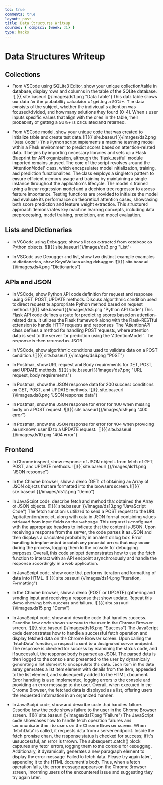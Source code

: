 ```yaml
---
toc: true
comments: true
layout: post
title: Data Structures Writeup
courses: { compsci: {week: 31} }
type: hacks
---
```


# Data Structures Writeup

## Collections
- From VSCode using SQLite3 Editor, show your unique collection/table in database, display rows and columns in the table of the SQLite database.
![]({{ site.baseurl }}/images/ds1.png "Data Table")
This data table shows our data for the probability calculator of getting a 90%+. The data consists of the subject, whether the individual's attention was focused/divided, and how many solutions they found (0-4). When a user inputs specific values that align with the ones in the table, their probability of getting a 90%+ is calculated and returned.

- From VSCode model, show your unique code that was created to initialize table and create test data.
![]({{ site.baseurl }}/images/ds2.png "Data Code")
This Python script implements a machine learning model within a Flask environment to predict scores based on attention-related data. It begins by importing necessary libraries and sets up a Flask Blueprint for API organization, although the 'flask_restful' module imported remains unused. The core of the script revolves around the 'AttentionModel' class, which encapsulates model initialization, training, and prediction functionalities. The class employs a singleton pattern to ensure efficient memory usage and training by maintaining a single instance throughout the application's lifecycle. The model is trained using a linear regression model and a decision tree regressor to assess feature importance. Testing functions are provided to initialize the model and evaluate its performance on theoretical attention cases, showcasing both score prediction and feature weight extraction. This structured approach demonstrates key machine learning concepts, including data preprocessing, model training, prediction, and model evaluation.

## Lists and Dictionaries
- In VSCode using Debugger, show a list as extracted from database as Python objects.
![]({{ site.baseurl }}/images/ds3.png "List")

- In VSCode use Debugger and list, show two distinct example examples of dictionaries, show Keys/Values using debugger.
![]({{ site.baseurl }}/images/ds4.png "Dictionaries")

## APIs and JSON
- In VSCode, show Python API code definition for request and response using GET, POST, UPDATE methods. Discuss algorithmic condition used to direct request to appropriate Python method based on request method.
![]({{ site.baseurl }}/images/ds5.png "Python API Code")
This Flask API code defines a route for predicting scores based on attention-related data. It utilizes the Flask framework along with the Flask-RESTful extension to handle HTTP requests and responses. The 'AttentionAPI' class defines a method for handling POST requests, where attention data is sent to the server for prediction using the 'AttentionModel'. The response is then returned as JSON.

- In VSCode, show algorithmic conditions used to validate data on a POST condition.
![]({{ site.baseurl }}/images/ds6.png "POST")

- In Postman, show URL request and Body requirements for GET, POST, and UPDATE methods.
![]({{ site.baseurl }}/images/ds7.png "URL request, body requirements")

- In Postman, show the JSON response data for 200 success conditions on GET, POST, and UPDATE methods.
![]({{ site.baseurl }}/images/ds8.png "JSON response data")

- In Postman, show the JSON response for error for 400 when missing body on a POST request.
![]({{ site.baseurl }}/images/ds9.png "400 error")

- In Postman, show the JSON response for error for 404 when providing an unknown user ID to a UPDATE request.
![]({{ site.baseurl }}/images/ds10.png "404 error")

## Frontend
- In Chrome inspect, show response of JSON objects from fetch of GET, POST, and UPDATE methods.
![]({{ site.baseurl }}/images/ds11.png "JSON response")

- In the Chrome browser, show a demo (GET) of obtaining an Array of JSON objects that are formatted into the browsers screen.
![]({{ site.baseurl }}/images/ds12.png "Demo")

- In JavaScript code, describe fetch and method that obtained the Array of JSON objects.
![]({{ site.baseurl }}/images/ds13.png "JavaScript Code")
The fetch function is utilized to send a POST request to the URL /api/attention/predict, along with data in JSON format containing values retrieved from input fields on the webpage. This request is configured with the appropriate headers to indicate that the content is JSON. Upon receiving a response from the server, the code parses it as JSON and then displays a calculated probability in an alert dialog box. Error handling is implemented to catch any potential errors that may occur during the process, logging them to the console for debugging purposes. Overall, this code snippet demonstrates how to use the fetch function to interact with an API endpoint asynchronously and handle the response accordingly in a web application.

- In JavaScript code, show code that performs iteration and formatting of data into HTML.
![]({{ site.baseurl }}/images/ds14.png "Iteration, Formatting")

- In the Chrome browser, show a demo (POST or UPDATE) gathering and sending input and receiving a response that show update. Repeat this demo showing both success and failure.
![]({{ site.baseurl }}/images/ds15.png "Demo")

- In JavaScript code, show and describe code that handles success. Describe how code shows success to the user in the Chrome Browser screen.
![]({{ site.baseurl }}/images/ds16.png "Success")
The JavaScript code demonstrates how to handle a successful fetch operation and display fetched data on the Chrome Browser screen. Upon calling the 'fetchData' function, a request is sent to a designated server endpoint. The response is checked for success by examining the status code, and if successful, the response body is parsed as JSON. The parsed data is then logged to the console and presented to the user by dynamically generating a list element to encapsulate the data. Each item in the data array generates a list item element with details from the item, appended to the list element, and subsequently added to the HTML document. Error handling is also implemented, logging errors to the console and providing an error message to the user. Overall, when executed in the Chrome Browser, the fetched data is displayed as a list, offering users the requested information in an organized manner.

- In JavaScript code, show and describe code that handles failure. Describe how the code shows failure to the user in the Chrome Browser screen.
![]({{ site.baseurl }}/images/ds17.png "Failure")
The JavaScript code showcases how to handle fetch operation failures and communicate them to users on the Chrome Browser screen. When 'fetchData' is called, it requests data from a server endpoint. Inside the fetch promise chain, the response status is checked for success; if it's unsuccessful, an error is thrown. The subsequent .catch() block captures any fetch errors, logging them to the console for debugging. Additionally, it dynamically generates a new paragraph element to display the error message 'Failed to fetch data. Please try again later.', appending it to the HTML document's body. Thus, when a fetch operation fails, the error message appears on the Chrome Browser screen, informing users of the encountered issue and suggesting they try again later.